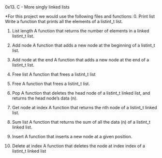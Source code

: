 0x13. C - More singly linked lists

*For this project we would use the following files and functions:
0. Print list
Write a function that prints all the elements of a listint_t list.

1. List length
A function that returns the number of elements in a linked listint_t list.

2. Add node
A function that adds a new node at the beginning of a listint_t list.

3. Add node at the end
A function that adds a new node at the end of a listint_t list.

4. Free list
A function that frees a listint_t list

5. Free
A function that frees a listint_t list.

6. Pop
A function that deletes the head node of a listint_t linked list, and returns the head node’s data (n).

7. Get node at index
A function that returns the nth node of a listint_t linked list.

8. Sum list
A function that returns the sum of all the data (n) of a listint_t linked list.

9. Insert
A function that inserts a new node at a given position.

10. Delete at index
A function that deletes the node at index index of a listint_t linked list
